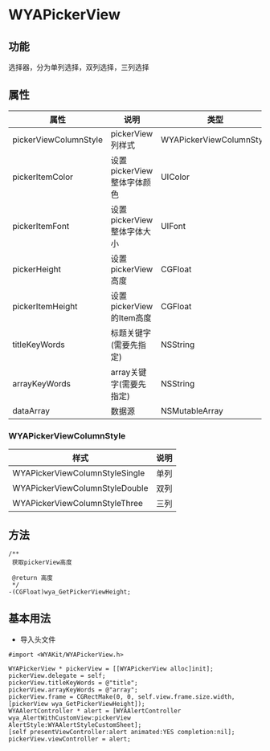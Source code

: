 # WYAPickerView

## 功能

选择器，分为单列选择，双列选择，三列选择

## 属性

属性 | 说明 | 类型 | 默认值
---|---|---|---
pickerViewColumnStyle|pickerView列样式|WYAPickerViewColumnStyle|WYAPickerViewColumnStyleSingle
pickerItemColor|设置pickerView整体字体颜色|UIColor|blackColor
pickerItemFont|设置pickerView整体字体大小|UIFont|15
pickerHeight|设置pickerView高度|CGFloat|建议不大于220|
pickerItemHeight|设置pickerView的Item高度|CGFloat|44.0
titleKeyWords|标题关键字(需要先指定)|NSString|-
arrayKeyWords|array关键字(需要先指定)|NSString|-
dataArray|数据源|NSMutableArray|-

### WYAPickerViewColumnStyle

样式|说明
---|---
WYAPickerViewColumnStyleSingle|单列
WYAPickerViewColumnStyleDouble|双列
WYAPickerViewColumnStyleThree|三列

## 方法
```Object-C
/**
 获取pickerView高度

 @return 高度
 */
-(CGFloat)wya_GetPickerViewHeight;
```

## 基本用法

* 导入头文件
```
#import <WYAKit/WYAPickerView.h>
```

```object-C
WYAPickerView * pickerView = [[WYAPickerView alloc]init];
pickerView.delegate = self;
pickerView.titleKeyWords = @"title";
pickerView.arrayKeyWords = @"array";
pickerView.frame = CGRectMake(0, 0, self.view.frame.size.width, [pickerView wya_GetPickerViewHeight]);
WYAAlertController * alert = [WYAAlertController wya_AlertWithCustomView:pickerView AlertStyle:WYAAlertStyleCustomSheet];
[self presentViewController:alert animated:YES completion:nil];
pickerView.viewController = alert;
```

